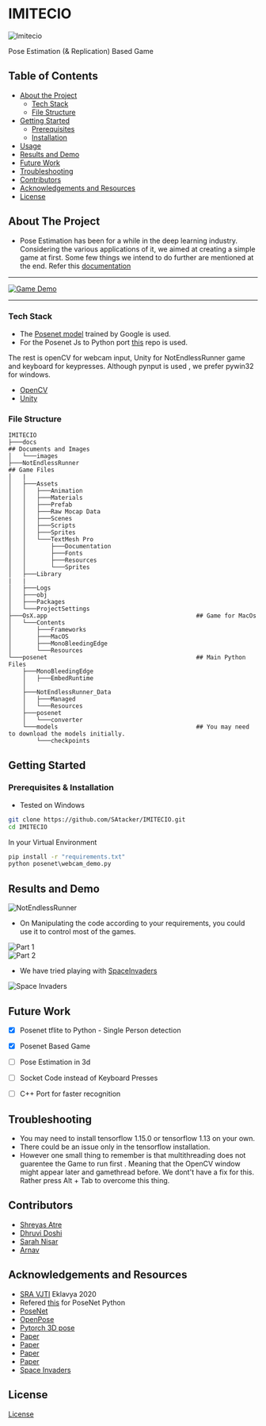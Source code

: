 # IMITECIO

![Imitecio](https://github.com/SAtacker/IMITECIO/blob/master/docs/images/ImitecioLogoFree.png)  

Pose Estimation (& Replication) Based Game  

<!-- TABLE OF CONTENTS -->

## Table of Contents

* [About the Project](#about-the-project)
  * [Tech Stack](#tech-stack)
  * [File Structure](#file-structure)
* [Getting Started](#getting-started)
  * [Prerequisites](#prerequisites)
  * [Installation](#installation)
* [Usage](#usage)
* [Results and Demo](#results-and-demo)
* [Future Work](#future-work)
* [Troubleshooting](#troubleshooting)
* [Contributors](#contributors)
* [Acknowledgements and Resources](#acknowledgements-and-resources)
* [License](#license)

<!-- ABOUT THE PROJECT -->

## About The Project

*  Pose Estimation has been for a while in the deep learning industry. Considering the various applications of it, we aimed at creating a simple game at first. Some few things we intend to do further are mentioned at the end. 
Refer this [documentation](https://github.com/SAtacker/IMITECIO/blob/master/docs/EKLAVYA%20REPORT%20(1).pdf)

<hr>

[![Game Demo](https://img.youtube.com/vi/wcseK9_0QUM/0.jpg)](https://www.youtube.com/watch?v=wcseK9_0QUM)

<hr>

### Tech Stack

* The [Posenet model](https://github.com/tensorflow/tfjs-models/tree/master/posenet) trained by Google is used.
* For the Posenet Js to Python port [this](https://github.com/rwightman/posenet-python)  repo is used.
<!-- This section should list the technologies you used for this project. Leave any add-ons/plugins for the prerequisite section. Here are a few examples. -->

The rest is openCV for webcam input, Unity for NotEndlessRunner game and keyboard for keypresses. Although pynput is used , we prefer pywin32 for windows.

* [OpenCV](https://opencv.org/)
* [Unity](https://unity.com/)  

### File Structure

```
IMITECIO
├───docs                                                                       ## Documents and Images
│   └───images
├───NotEndlessRunner                                                           ## Game Files
│   |
│   ├───Assets
│   │   ├───Animation
│   │   ├───Materials
│   │   ├───Prefab
│   │   ├───Raw Mocap Data
│   │   ├───Scenes
│   │   ├───Scripts
│   │   ├───Sprites
│   │   └───TextMesh Pro
│   │       ├───Documentation
│   │       ├───Fonts
│   │       ├───Resources
│   │       └───Sprites
│   ├───Library
|   |
│   ├───Logs
│   ├───obj
│   ├───Packages
│   └───ProjectSettings
├───OsX.app                                          ## Game for MacOs
│   └───Contents
│       ├───Frameworks
│       ├───MacOS
│       ├───MonoBleedingEdge
│       └───Resources
└───posenet                                          ## Main Python Files
    ├───MonoBleedingEdge
    │   ├───EmbedRuntime
    │  
    ├───NotEndlessRunner_Data
    │   ├───Managed
    │   └───Resources
    ├───posenet
    │   └───converter
    └───models                                       ## You may need to download the models initially.
        └───checkpoints
```

<!-- GETTING STARTED -->
## Getting Started

### Prerequisites & Installation

* Tested on Windows

```sh
git clone https://github.com/SAtacker/IMITECIO.git
cd IMITECIO
```

In your Virtual Environment

```cmd
pip install -r "requirements.txt"
python posenet\webcam_demo.py
```

<!-- RESULTS AND DEMO -->
## Results and Demo

![**NotEndlessRunner**](https://github.com/SAtacker/IMITECIO/blob/master/docs/images/GameScreenshot.png)

* On Manipulating the code according to your requirements, you could use it to control most of the games.

![**Part 1**](https://github.com/SAtacker/IMITECIO/blob/master/docs/images/GameControlsPart1.gif)  
![**Part 2**](https://github.com/SAtacker/IMITECIO/blob/master/docs/images/GameControlsPart2.gif)

* We have tried playing with [SpaceInvaders](https://github.com/leerob/Space_Invaders)

![**Space Invaders**](https://github.com/SAtacker/IMITECIO/blob/master/docs/images/SpaceInvaders.PNG)  

<!-- FUTURE WORK -->
## Future Work

- [x] Posenet tflite to Python - Single Person detection
- [x] Posenet Based Game
- [ ] Pose Estimation in 3d
- [ ] Socket Code instead of Keyboard Presses
- [ ] C++ Port for faster recognition


<!-- TROUBLESHOOTING -->
## Troubleshooting

* You may need to install tensorflow 1.15.0 or tensorflow 1.13 on your own.
* There could be an issue only in the tensorflow installation.
* However one small thing to remember is that multithreading does not guarentee the Game to run first . Meaning that the OpenCV window might appear later and gamethread before. We dont't have a fix for this. Rather press Alt + Tab to overcome this thing.

<!-- CONTRIBUTORS -->
## Contributors

* [Shreyas Atre](https://github.com/SAtacker)
* [Dhruvi Doshi](https://github.com/dhruvi29)
* [Sarah Nisar](https://github.com/sarah-nisar)
* [Arnav](https://github.com/wh1t3-h4t)

<!-- ACKNOWLEDGEMENTS AND REFERENCES -->
## Acknowledgements and Resources

* [SRA VJTI](http://sra.vjti.info/) Eklavya 2020  
* Refered [this](https://github.com/rwightman/posenet-python) for PoseNet Python
* [PoseNet](https://github.com/tensorflow/tfjs-models/tree/master/posenet)
* [OpenPose](https://github.com/CMU-Perceptual-Computing-Lab/openpose)
* [Pytorch 3D pose](https://github.com/xingyizhou/Pytorch-pose-hg-3d)
* [Paper](https://arxiv.org/pdf/1312.4659)
* [Paper](https://arxiv.org/pdf/1603.06937.pdf)
* [Paper](https://arxiv.org/pdf/1701.01779.pdf)
* [Paper](https://arxiv.org/pdf/1803.08225.pdf)
* [Space Invaders](https://github.com/leerob/Space_Invaders)

<!-- LICENSE -->
## License

[License](LICENSE)
